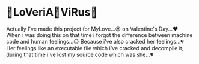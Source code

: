 # 👾LoVeriA👾ViRus👾
Actually I've made this project for MyLove...😍 on Valentine's Day...❤️<br>
When i was doing this on that time i forgot the difference between machine code and human feelings...😔 Because i've also cracked her feelings...💔<br>
Her feelings like an executable file which i've cracked and decompile it, during that time i've lost my source code which was she...💔
